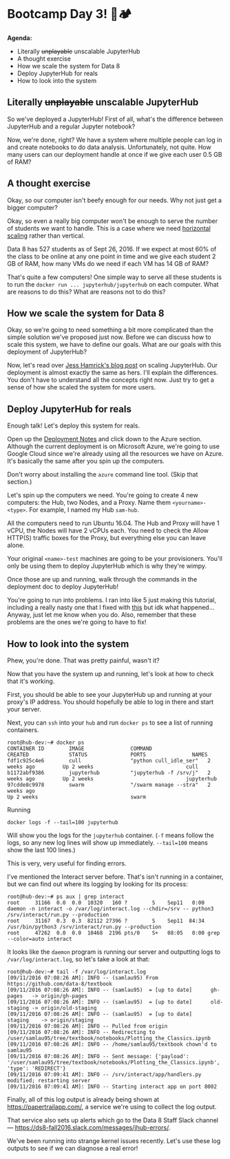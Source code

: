# Bootcamp Day 3! 👢🏕

**Agenda:**

- Literally ~~unplayable~~ unscalable JupyterHub
- A thought exercise
- How we scale the system for Data 8
- Deploy JupyterHub for reals
- How to look into the system

## Literally ~~unplayable~~ unscalable JupyterHub

So we've deployed a JupyterHub! First of all, what's the difference between
JupyterHub and a regular Jupyter notebook?

Now, we're done, right? We have a system where multiple people can log in and
create notebooks to do data analysis. Unfortunately, not quite. How many users
can our deployment handle at once if we give each user 0.5 GB of RAM?

## A thought exercise

Okay, so our computer isn't beefy enough for our needs. Why not just get a
bigger computer?

Okay, so even a really big computer won't be enough to serve the number of
students we want to handle. This is a case where we need
[horizontal scaling][horizontal] rather than vertical.

[horizontal]: http://stackoverflow.com/questions/11707879/difference-between-scaling-horizontally-and-vertically-for-databases

Data 8 has 527 students as of Sept 26, 2016. If we expect at most 60% of the
class to be online at any one point in time and we give each student 2 GB of
RAM, how many VMs do we need if each VM has 14 GB of RAM?

That's quite a few computers! One simple way to serve all these students is to
run the `docker run ... jupyterhub/jupyterhub` on each computer. What are
reasons to do this? What are reasons not to do this?

## How we scale the system for Data 8

Okay, so we're going to need something a bit more complicated than the simple
solution we've proposed just now. Before we can discuss how to scale this
system, we have to define our goals. What are our goals with this deployment of
JupyterHub?

Now, let's read over [Jess Hamrick's blog post][jess] on scaling JupyterHub.
Our deployment is almost exactly the same as hers. I'll explain the
differences. You don't have to understand all the concepts right now. Just try
to get a sense of how she scaled the system for more users.

[jess]: https://developer.rackspace.com/blog/deploying-jupyterhub-for-education/

## Deploy JupyterHub for reals

Enough talk! Let's deploy this system for reals.

Open up the [Deployment Notes][deployment] and click down to the Azure section.
Although the current deployment is on Microsoft Azure, we're going to use
Google Cloud since we're already using all the resources we have on Azure. It's
basically the same after you spin up the computers.

Don't worry about installing the `azure` command line tool. (Skip that
section.)

Let's spin up the computers we need. You're going to create 4 new computers:
the Hub, two Nodes, and a Proxy. Name them `<yourname>-<type>`. For example, I
named my Hub `sam-hub`.

All the computers need to run Ubuntu 16.04. The Hub and Proxy will have 1 vCPU,
the Nodes will have 2 vCPUs each. You need to check the Allow HTTP(S) traffic
boxes for the Proxy, but everything else you can leave alone.

Your original `<name>-test` machines are going to be your provisioners. You'll
only be using them to deploy JupyterHub which is why they're wimpy.

Once those are up and running, walk through the commands in the deployment doc
to deploy JupyterHub!

You're going to run into problems. I ran into like 5 just making this tutorial,
including a really nasty one that I fixed with [this][fix] but idk what
happened... Anyway, just let me know when you do. Also, remember that these
problems are the ones we're going to have to fix!

[deployment]: https://docs.google.com/document/u/1/d/1YcI-GtSDUK3PsAEAB8-JU9BkICvsmZqpCcDz3m4mdo0/edit?usp=drive_web
[fix]: https://github.com/docker/docker/issues/866#issuecomment-19218300

## How to look into the system

Phew, you're done. That was pretty painful, wasn't it?

Now that you have the system up and running, let's look at how to check that
it's working.

First, you should be able to see your JupyterHub up and running at your proxy's
IP address. You should hopefully be able to log in there and start your server.

Next, you can `ssh` into your `hub` and run `docker ps` to see a list of
running containers.

    root@hub-dev:~# docker ps
    CONTAINER ID        IMAGE               COMMAND                  CREATED             STATUS              PORTS               NAMES
    fdf1c925c4e6        cull                "python cull_idle_ser"   2 weeks ago         Up 2 weeks                              cull
    b1172abf9386        jupyterhub          "jupyterhub -f /srv/j"   2 weeks ago         Up 2 weeks                              jupyterhub
    97cdde8c9978        swarm               "/swarm manage --stra"   2 weeks ago
    Up 2 weeks                              swarm


Running

    docker logs -f --tail=100 jupyterhub

Will show you the logs for the `jupyterhub` container. (`-f` means follow the
logs, so any new log lines will show up immediately. `--tail=100` means show
the last 100 lines.)

This is very, very useful for finding errors.

I've mentioned the Interact server before. That's isn't running in a container,
but we can find out where its logging by looking for its process:

    root@hub-dev:~# ps aux | grep interact
    root     31166  0.0  0.0  10320   160 ?        S    Sep11   0:00 daemon -n interact -o /var/log/interact.log --chdir=/srv -- python3 /srv/interact/run.py --production
    root     31167  0.3  0.3  82112 27396 ?        S    Sep11  84:34 /usr/bin/python3 /srv/interact/run.py --production
    root     47262  0.0  0.0  10468  2196 pts/0    S+   08:05   0:00 grep --color=auto interact


It looks like the `daemon` program is running our server and outputting logs to
`/var/log/interact.log`, so let's take a look at that:

    root@hub-dev:~# tail -f /var/log/interact.log
    [09/11/2016 07:08:26 AM]: INFO -- (samlau95) From https://github.com/data-8/textbook
    [09/11/2016 07:08:26 AM]: INFO -- (samlau95)  = [up to date]      gh-pages   -> origin/gh-pages
    [09/11/2016 07:08:26 AM]: INFO -- (samlau95)  = [up to date]      old-staging -> origin/old-staging
    [09/11/2016 07:08:26 AM]: INFO -- (samlau95)  = [up to date]      staging    -> origin/staging
    [09/11/2016 07:08:26 AM]: INFO -- Pulled from origin
    [09/11/2016 07:08:26 AM]: INFO -- Redirecting to /user/samlau95/tree/textbook/notebooks/Plotting_the_Classics.ipynb
    [09/11/2016 07:08:26 AM]: INFO -- /home/samlau95/textbook chown'd to samlau95
    [09/11/2016 07:08:26 AM]: INFO -- Sent message: {'payload': '/user/samlau95/tree/textbook/notebooks/Plotting_the_Classics.ipynb', 'type': 'REDIRECT'}
    [09/11/2016 07:09:41 AM]: INFO -- /srv/interact/app/handlers.py modified; restarting server
    [09/11/2016 07:09:41 AM]: INFO -- Starting interact app on port 8002

Finally, all of this log output is already being shown at
https://papertrailapp.com/, a service we're using to collect the log output.

That service also sets up alerts which go to the Data 8 Staff Slack channel —
https://ds8-fall2016.slack.com/messages/jhub-errors/.

We've been running into strange kernel issues recently. Let's use these log
outputs to see if we can diagnose a real error!
